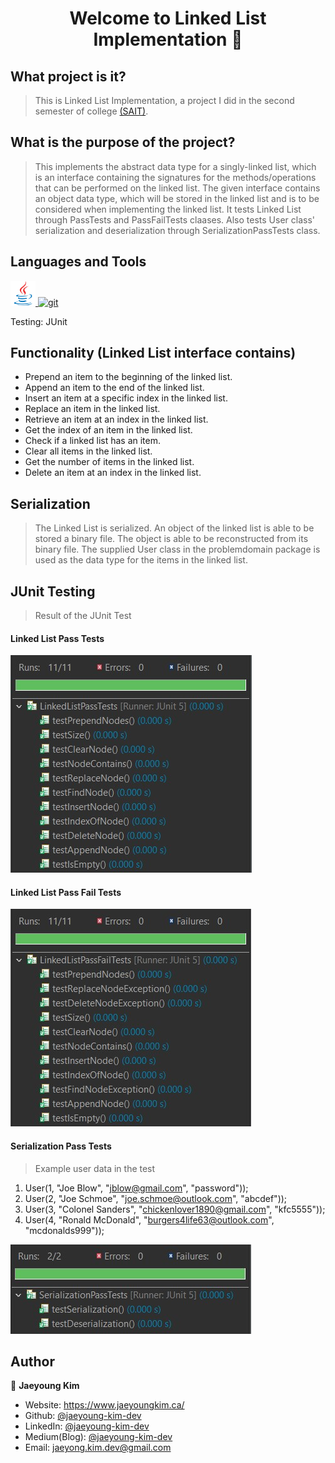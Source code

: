 <h1 align="center">Welcome to Linked List Implementation 👋</h1>

## What project is it?

> This is Linked List Implementation, a project I did in the second semester of college <a href="https://www.sait.ca/programs-and-courses/diplomas/information-technology" target='_blank'>(SAIT)</a>.

## What is the purpose of the project?

> This implements the abstract data type for a singly-linked list, which is an interface containing the signatures for the methods/operations that can be performed on the linked list. The given interface contains an object data type, which will be stored in the linked list and is to be considered when implementing the linked list. It tests Linked List through PassTests and PassFailTests claases. Also tests User class' serialization and deserialization through SerializationPassTests class.

## Languages and Tools

<p align="left"> <a href="https://www.java.com" target="_blank"> <img src="https://raw.githubusercontent.com/devicons/devicon/master/icons/java/java-original.svg" alt="java" width="40" height="40"/> </a> <a href="https://git-scm.com/" target="_blank"> <img src="https://www.vectorlogo.zone/logos/git-scm/git-scm-icon.svg" alt="git" width="40" height="40"/> </a> </p>

Testing: JUnit

## Functionality (Linked List interface contains)

- Prepend an item to the beginning of the linked list.
- Append an item to the end of the linked list.
- Insert an item at a specific index in the linked list.
- Replace an item in the linked list.
- Retrieve an item at an index in the linked list.
- Get the index of an item in the linked list.
- Check if a linked list has an item.
- Clear all items in the linked list.
- Get the number of items in the linked list.
- Delete an item at an index in the linked list.

## Serialization

> The Linked List is serialized. An object of the linked list is able to be stored a binary file. The object is able to be reconstructed from its binary file.
> The supplied User class in the problemdomain package is used as the data type for the items in the linked list.

## JUnit Testing

> Result of the JUnit Test

#### Linked List Pass Tests

![LinkedListPassTests](./screenshots/LinkedListPassTests.jpg?raw=true)

#### Linked List Pass Fail Tests

![LinkedListPassFailTests](./screenshots/LinkedListPassFailTests.jpg?raw=true)

#### Serialization Pass Tests

> Example user data in the test

1.  User(1, "Joe Blow", "jblow@gmail.com", "password"));
2.  User(2, "Joe Schmoe", "joe.schmoe@outlook.com", "abcdef"));
3.  User(3, "Colonel Sanders", "chickenlover1890@gmail.com", "kfc5555"));
4.  User(4, "Ronald McDonald", "burgers4life63@outlook.com", "mcdonalds999"));

![SerializationPassTests](./screenshots/SerializationPassTests.jpg?raw=true)

## Author

👤 **Jaeyoung Kim**

- Website: https://www.jaeyoungkim.ca/
- Github: [@jaeyoung-kim-dev](https://github.com/jaeyoung-kim-dev)
- LinkedIn: [@jaeyoung-kim-dev](https://www.linkedin.com/in/jaeyoung-kim-dev/)
- Medium(Blog): [@jaeyoung-kim-dev](https://jaeyoung-kim-dev.medium.com/)
- Email: jaeyong.kim.dev@gmail.com
